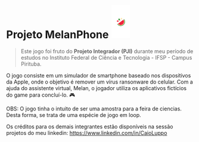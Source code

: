 # Projeto MelanPhone <img width='50px' src='Images\MelanPhone.png'>
>Este jogo foi fruto do **Projeto Integrador (PJI)** durante meu período de estudos no Instituto Federal de Ciência e Tecnologia - IFSP - Campus Pirituba.

O jogo consiste em um simulador de smartphone baseado nos dispositivos da Apple, onde o objetivo é remover um vírus ransonware do celular. Com a ajuda do assistente virtual, Melan, o jogador utiliza os aplicativos fictícios do game para concluí-lo. 🎮

OBS: O jogo tinha o intuito de ser uma amostra para a feira de ciencias. Desta forma, se trata de uma espécie de jogo em loop.

Os créditos para os demais integrantes estão disponíveis na sessão projetos do meu linkedin: https://www.linkedin.com/in/CaioLuppo
